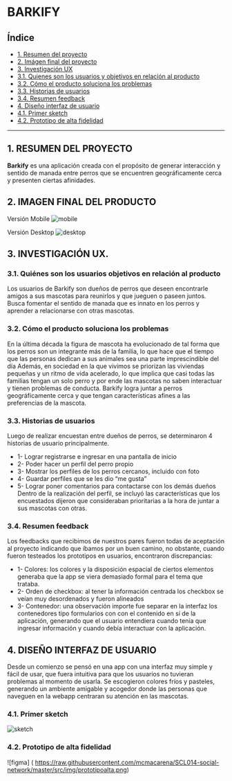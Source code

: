 # BARKIFY

## Índice

* [1. Resumen del proyecto](##1.-Resumen-del-proyecto)
* [2. Imágen final del proyecto](##2.-imagen-final-del-producto)
* [3. Investigación UX](##3.-investigación-ux)
* [3.1. Quienes son los usuarios y objetivos en relación al producto](###.3.1.-Quiénes-son-los-usuarios-objetivos-en-relación-al-producto)
* [3.2. Cómo el producto soluciona los problemas](###3.2.-Cómo-el-producto-soluciona-los-problemas)
* [3.3. Historias de usuarios](###3.3.-Historias-de-usuarios)
* [3.4. Resumen feedback](###3.4.-resumen-feedback)
* [4. Diseño interfaz de usuario](##4.-Diseño-interfaz-de-usuario)
* [4.1. Primer sketch](###4.1.-Primer-sketch)
* [4.2. Prototipo de alta fidelidad](###4.3.-Prototipo-de-alta-fidelidad)

***

## 1. RESUMEN DEL PROYECTO

**Barkify** es una aplicación creada con el propósito de generar interacción y sentido de manada entre perros que se encuentren geográficamente cerca y presenten ciertas afinidades.

## 2. IMAGEN FINAL DEL PRODUCTO

Versión Mobile
![mobile]( https://raw.githubusercontent.com/mcmacarena/SCL014-social-network/master/src/img/mobile.png)

Versión Desktop
![desktop]( https://github.com/mcmacarena/SCL014-social-network/blob/master/src/img/desktop.png)


## 3. INVESTIGACIÓN UX.

### 3.1. Quiénes son los usuarios objetivos en relación al producto

Los usuarios de Barkify son dueños de perros que deseen encontrarle amigos a sus mascotas para reunirlos y que jueguen o paseen juntos. Busca fomentar el sentido de manada que es innato en los perros y aprender a relacionarse con otras mascotas.

### 3.2. Cómo el producto soluciona los problemas
En la última década la figura de mascota ha evolucionado de tal forma que los perros son un integrante más de la familia, lo que hace que el tiempo que las personas dedican a sus animales sea una parte imprescindible del día
Además, en sociedad en la que vivimos se priorizan las viviendas pequeñas y un ritmo de vida acelerado, lo que implica que casi todas las familias tengan un solo perro y por ende las mascotas no saben interactuar y tienen problemas de conducta. 
Barkify logra juntar a perros geográficamente cerca y que tengan características afines a las preferencias de la mascota.

### 3.3. Historias de usuarios

Luego de realizar encuestan entre dueños de perros, se determinaron 4 historias de usuario principalmente.
* 1- Lograr registrarse e ingresar en una pantalla de inicio
* 2- Poder hacer un perfil del perro propio
* 3- Mostrar los perfiles de los perros cercanos, incluido con foto
* 4- Guardar perfiles que se les dio “me gusta”
* 5- Lograr poner comentarios para contactarse con los demás dueños
Dentro de la realización del perfil, se incluyó las características que los encuestados dijeron que consideraban prioritarias a la hora de juntar a sus mascotas con otras.

### 3.4. Resumen feedback

Los feedbacks que recibimos de nuestros pares fueron todas de aceptación al proyecto indicando que íbamos por un buen camino, no obstante, cuando fueron testeados los prototipos en usuarios, encontraron discrepancias:
* 1- Colores: los colores y la disposición espacial de ciertos elementos generaba que la app se viera demasiado formal para el tema que trataba.
* 2- Orden de checkbox: al tener la información centrada los checkbox se veían muy desordenados y fueron alineados
* 3- Contenedor: una observación importe fue separar en la interfaz los contenedores tipo formularios con con el contenido en sí de la aplicación, generando que el usuario entendiera cuando tenía que ingresar información y cuando debía interactuar con la aplicación.



## 4. DISEÑO INTERFAZ DE USUARIO

Desde un comienzo se pensó en una app con una interfaz muy simple y fácil de usar, que fuera intuitiva para que los usuarios no tuvieran problemas al momento de usarla.
Se escogieron colores fríos y pasteles, generando un ambiente amigable y acogedor donde las personas que naveguen en la webapp centraran su atención en las mascotas.

### 4.1. Primer sketch
![sketch]( https://raw.githubusercontent.com/mcmacarena/SCL014-social-network/master/src/img/sketch.jpg) 

### 4.2. Prototipo de alta fidelidad

![figma] ( https://raw.githubusercontent.com/mcmacarena/SCL014-social-network/master/src/img/prototipoalta.png)
